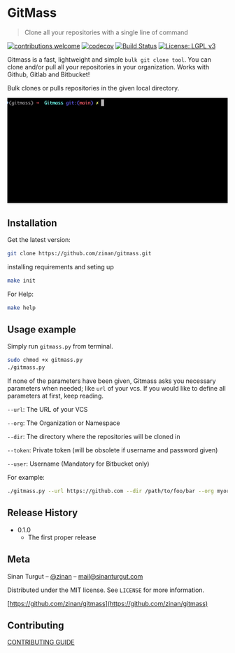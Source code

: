 # GitMass
> Clone all your repositories with a single line of command

[![contributions welcome](https://img.shields.io/badge/contributions-welcome-brightgreen.svg?style=flat)](./CONTRIBUTING.md)
[![codecov](https://codecov.io/gh/zinan/gitmass/branch/main/graph/badge.svg)](https://codecov.io/gh/zinan/gitmass)
[![Build Status](https://travis-ci.com/zinan/gitmass.svg)](https://travis-ci.com/zinan/gitmass)
[![License: LGPL v3](https://img.shields.io/badge/License-MIT-green)](https://opensource.org/licenses/MIT)

Gitmass is a fast, lightweight and simple `bulk git clone tool`. You can clone and/or pull all your repositories in your organization. Works with Github, Gitlab and Bitbucket!

Bulk clones or pulls repositories in the given local directory. 

![](docs/ss.gif)

## Installation

Get the latest version:

```sh
git clone https://github.com/zinan/gitmass.git
```

installing requirements and seting up

```sh
make init
```

For Help:

```sh
make help
```
## Usage example

Simply run `gitmass.py` from terminal.

```sh
sudo chmod +x gitmass.py
./gitmass.py
```

If none of the parameters have been given, Gitmass asks you necessary parameters when needed; like `url` of your vcs.
If you would like to define all parameters at first, keep reading.

`--url`: The URL of your VCS

`--org`: The Organization or Namespace

`--dir`: The directory where the repositories will be cloned in

`--token`: Private token (will be obsolete if username and password given)

`--user`: Username (Mandatory for Bitbucket only)

For example:

```sh
./gitmass.py --url https://github.com --dir /path/to/foo/bar --org myorganization --token 1010100101010010101001010010
```

## Release History

* 0.1.0
    * The first proper release

## Meta

Sinan Turgut – [@zinan](https://twitter.com/zinaney) – mail@sinanturgut.com

Distributed under the MIT license. See ``LICENSE`` for more information.

[https://github.com/zinan/gitmass](https://github.com/zinan/gitmass)

## Contributing

[CONTRIBUTING GUIDE](./docs/CONTRIBUTING.md)
